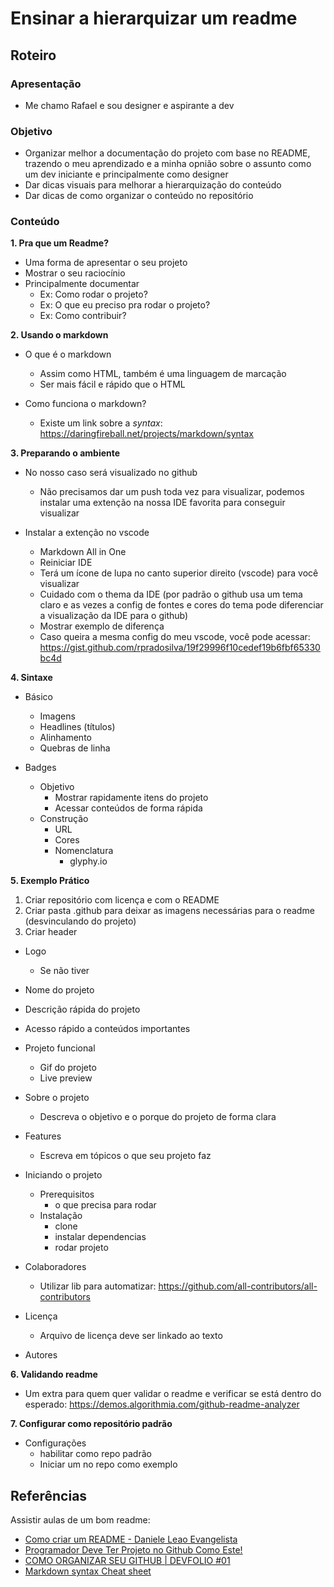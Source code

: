 # Ensinar a hierarquizar um readme

## Roteiro

### **Apresentação**

- Me chamo Rafael e sou designer e aspirante a dev

### **Objetivo**

- Organizar melhor a documentação do projeto com base no README, trazendo o meu aprendizado e a minha opnião sobre o assunto como um dev iniciante e principalmente como designer
- Dar dicas visuais para melhorar a hierarquização do conteúdo
- Dar dicas de como organizar o conteúdo no repositório

### **Conteúdo**

**1. Pra que um Readme?**

- Uma forma de apresentar o seu projeto
- Mostrar o seu raciocínio
- Principalmente documentar
  - Ex: Como rodar o projeto?
  - Ex: O que eu preciso pra rodar o projeto?
  - Ex: Como contribuir?

**2. Usando o markdown**

- O que é o markdown

  - Assim como HTML, também é uma linguagem de marcação
  - Ser mais fácil e rápido que o HTML

- Como funciona o markdown?

  - Existe um link sobre a _syntax_: https://daringfireball.net/projects/markdown/syntax

**3. Preparando o ambiente**

- No nosso caso será visualizado no github

  - Não precisamos dar um push toda vez para visualizar, podemos instalar uma extenção na nossa IDE favorita para conseguir visualizar

- Instalar a extenção no vscode
  - Markdown All in One
  - Reiniciar IDE
  - Terá um ícone de lupa no canto superior direito (vscode) para você visualizar
  - Cuidado com o thema da IDE (por padrão o github usa um tema claro e as vezes a config de fontes e cores do tema pode diferenciar a visualização da IDE para o github)
  - Mostrar exemplo de diferença
  - Caso queira a mesma config do meu vscode, você pode acessar: https://gist.github.com/rpradosilva/19f29996f10cedef19b6fbf65330bc4d

**4. Sintaxe**

- Básico

  - Imagens
  - Headlines (títulos)
  - Alinhamento
  - Quebras de linha

- Badges

  - Objetivo
    - Mostrar rapidamente itens do projeto
    - Acessar conteúdos de forma rápida
  - Construção
    - URL
    - Cores
    - Nomenclatura
      - glyphy.io

**5. Exemplo Prático**

1. Criar repositório com licença e com o README
2. Criar pasta .github para deixar as imagens necessárias para o readme (desvinculando do projeto)
3. Criar header

- Logo
  - Se não tiver
- Nome do projeto
- Descrição rápida do projeto
- Acesso rápido a conteúdos importantes

- Projeto funcional

  - Gif do projeto
  - Live preview

- Sobre o projeto

  - Descreva o objetivo e o porque do projeto de forma clara

- Features

  - Escreva em tópicos o que seu projeto faz

- Iniciando o projeto

  - Prerequisitos
    - o que precisa para rodar
  - Instalação
    - clone
    - instalar dependencias
    - rodar projeto

- Colaboradores

  - Utilizar lib para automatizar: https://github.com/all-contributors/all-contributors

- Licença

  - Arquivo de licença deve ser linkado ao texto

- Autores

**6. Validando readme**

- Um extra para quem quer validar o readme e verificar se está dentro do esperado: https://demos.algorithmia.com/github-readme-analyzer

**7. Configurar como repositório padrão**

- Configurações
  - habilitar como repo padrão
  - Iniciar um no repo como exemplo

## Referências

Assistir aulas de um bom readme:

- [Como criar um README - Daniele Leao Evangelista](https://www.youtube.com/watch?v=Gcb60rPbnKA)
- [Programador Deve Ter Projeto no Github Como Este!](https://www.youtube.com/watch?v=nu8mwGZUBFU)
- [COMO ORGANIZAR SEU GITHUB | DEVFOLIO #01](https://www.youtube.com/watch?v=RPzfYrFnauU)
- [Markdown syntax Cheat sheet](https://www.youtube.com/watch?v=bpdvNwvEeSE)
